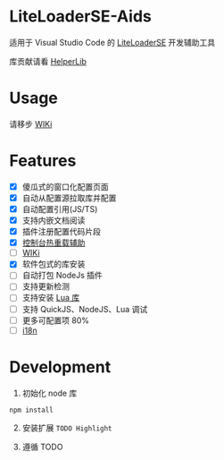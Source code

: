 # LiteLoaderSE-Aids


适用于 Visual Studio Code 的 [LiteLoaderSE](https://github.com/LiteLDev/LiteLoaderBDS) 开发辅助工具

库贡献请看 [HelperLib](https://github.com/LiteLScript-Dev/HelperLib)
# Usage

请移步 [WIKi](https://github.com/LiteLScript-Dev/LiteLoaderSE-Aids/wiki)

# Features

- [x] 傻瓜式的窗口化配置页面
- [x] 自动从配置源拉取库并配置
- [x] 自动配置引用(JS/TS)
- [x] 支持内嵌文档阅读
- [x] 插件注册配置代码片段
- [x] [控制台热重载辅助](https://github.com/LiteLScript-Dev/LiteLoaderSE-Aids/wiki#%E6%8E%A7%E5%88%B6%E5%8F%B0%E8%BE%85%E5%8A%A9)
- [ ] [WIKi](https://github.com/LiteLScript-Dev/LiteLoaderSE-Aids/wiki)
- [x] 软件包式的库安装
- [ ] 自动打包 NodeJs 插件
- [ ] 支持更新检测
- [ ] 支持安装 [Lua 库](src\handler\LibraryHandler.ts)
- [ ] 支持 QuickJS、NodeJS、Lua 调试
- [ ] 更多可配置项 80%
- [ ] [i18n](https://github.com/microsoft/vscode-extension-samples/tree/main/i18n-sample)

# Development

1. 初始化 node 库

```shell
npm install
```

2. 安装扩展 `TODO Highlight`

3. 遵循 TODO

